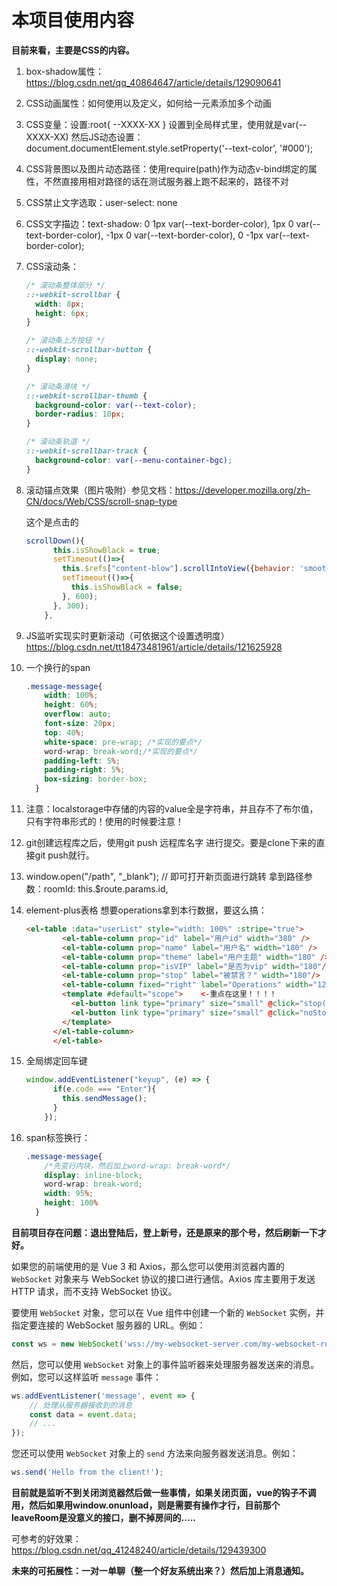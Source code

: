 # 本项目使用内容

**目前来看，主要是CSS的内容。**

1. box-shadow属性：https://blog.csdn.net/qq_40864647/article/details/129090641

2. CSS动画属性：如何使用以及定义，如何给一元素添加多个动画

3. CSS变量：设置:root{ --XXXX-XX } 设置到全局样式里，使用就是var(--XXXX-XX) 然后JS动态设置：document.documentElement.style.setProperty('--text-color', '#000');

4. CSS背景图以及图片动态路径：使用require(path)作为动态v-bind绑定的属性，不然直接用相对路径的话在测试服务器上跑不起来的，路径不对

5. CSS禁止文字选取：user-select: none

6. CSS文字描边：text-shadow: 0 1px var(--text-border-color), 1px 0 var(--text-border-color), -1px 0 var(--text-border-color), 0 -1px var(--text-border-color);

7. CSS滚动条：

   ```css
   /* 滚动条整体部分 */
   ::-webkit-scrollbar {
     width: 8px;
     height: 6px;
   }
   
   /* 滚动条上方按钮 */
   ::-webkit-scrollbar-button {
     display: none;
   }
   
   /* 滚动条滑块 */
   ::-webkit-scrollbar-thumb {
     background-color: var(--text-color);
     border-radius: 10px;
   }
   
   /* 滚动条轨道 */
   ::-webkit-scrollbar-track {
     background-color: var(--menu-container-bgc);
   }
   ```

8. 滚动锚点效果（图片吸附）参见文档：https://developer.mozilla.org/zh-CN/docs/Web/CSS/scroll-snap-type

   这个是点击的

   ```js
   scrollDown(){
         this.isShowBlack = true;
         setTimeout(()=>{
           this.$refs["content-blow"].scrollIntoView({behavior: 'smooth'});
           setTimeout(()=>{
             this.isShowBlack = false;
           }, 600);
         }, 300);
       },
   ```

9. JS监听实现实时更新滚动（可依据这个设置透明度）https://blog.csdn.net/tt18473481961/article/details/121625928

10. 一个换行的span

    ```css
    .message-message{
        width: 100%;
        height: 60%;
        overflow: auto;
        font-size: 20px;
        top: 40%;
        white-space: pre-wrap; /*实现的要点*/
        word-wrap: break-word;/*实现的要点*/
        padding-left: 5%;
        padding-right: 5%;
        box-sizing: border-box;
      }
    ```

11. 注意：localstorage中存储的内容的value全是字符串，并且存不了布尔值，只有字符串形式的！使用的时候要注意！

12. git创建远程库之后，使用git push 远程库名字 进行提交。要是clone下来的直接git push就行。

13. window.open("/path", "_blank"); // 即可打开新页面进行跳转  拿到路径参数：roomId: this.$route.params.id,

14. element-plus表格 想要operations拿到本行数据，要这么搞：

    ```html
    <el-table :data="userList" style="width: 100%" :stripe="true">
            <el-table-column prop="id" label="用户id" width="380" />
            <el-table-column prop="name" label="用户名" width="180" />
            <el-table-column prop="theme" label="用户主题" width="180" />
            <el-table-column prop="isVIP" label="是否为vip" width="180"/>
            <el-table-column prop="stop" label="被禁言？" width="180"/>
            <el-table-column fixed="right" label="Operations" width="120">
            <template #default="scope">    <-重点在这里！！！！
              <el-button link type="primary" size="small" @click="stop(scope.row)">禁言</el-button>
              <el-button link type="primary" size="small" @click="noStop(scope.row)">解除禁言</el-button>
            </template>
          </el-table-column>
          </el-table>
    ```

15. 全局绑定回车键

    ```js
    window.addEventListener("keyup", (e) => {
          if(e.code === "Enter"){
            this.sendMessage();
          }
        });
    ```

16. span标签换行：

    ```css
    .message-message{
        /*先变行内块，然后加上word-wrap: break-word*/
        display: inline-block;
        word-wrap: break-word;
        width: 95%;
        height: 100%
      }
    ```

    



**目前项目存在问题：退出登陆后，登上新号，还是原来的那个号，然后刷新一下才好。**



如果您的前端使用的是 Vue 3 和 Axios，那么您可以使用浏览器内置的 `WebSocket` 对象来与 WebSocket 协议的接口进行通信。Axios 库主要用于发送 HTTP 请求，而不支持 WebSocket 协议。

要使用 `WebSocket` 对象，您可以在 Vue 组件中创建一个新的 `WebSocket` 实例，并指定要连接的 WebSocket 服务器的 URL。例如：

```javascript
const ws = new WebSocket('wss://my-websocket-server.com/my-websocket-route');
```

然后，您可以使用 `WebSocket` 对象上的事件监听器来处理服务器发送来的消息。例如，您可以这样监听 `message` 事件：

```javascript
ws.addEventListener('message', event => {
    // 处理从服务器接收到的消息
    const data = event.data;
    // ...
});
```

您还可以使用 `WebSocket` 对象上的 `send` 方法来向服务器发送消息。例如：

```javascript
ws.send('Hello from the client!');
```



**目前就是监听不到关闭浏览器然后做一些事情，如果关闭页面，vue的钩子不调用，然后如果用window.onunload，则是需要有操作才行，目前那个leaveRoom是没意义的接口，删不掉房间的.....**



可参考的好效果：https://blog.csdn.net/qq_41248240/article/details/129439300

**未来的可拓展性：一对一单聊（整一个好友系统出来？）然后加上消息通知。**